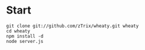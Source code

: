 # Start

    git clone git://github.com/zTrix/wheaty.git wheaty
    cd wheaty
    npm install -d
    node server.js
